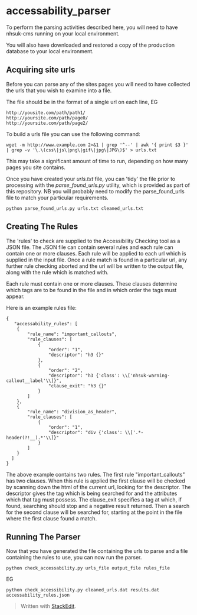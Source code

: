 # accessability_parser
To perform the parsing activities described here, you will need to have nhsuk-cms running on your local environment.

You will also have downloaded and restored a copy of the production database to your local environment.

## Acquiring site urls
Before you can parse any of the sites pages you will need to have collected the urls that you wish to examine into a file.

The file should be in the format of a single url on each line, EG

    http://yousite.com/path/path1/
    http://yoursite.com/path/page0/
    http://yoursite.com/path/page2/

To build a urls file you can use the following command:

    wget -m http://www.example.com 2>&1 | grep '^--' | awk '{ print $3 }' | grep -v '\.\(css\|js\|png\|gif\|jpg\|JPG\)$' > urls.txt

This may take a significant amount of time to run, depending on how many pages you site contains.

Once you have created your *urls.txt* file, you can 'tidy' the file prior to processing with the *parse_found_urls.py* utility, which is provided as part of this repository. NB you will probably need to modify the parse_found_urls file to match your particular requirements.

    python parse_found_urls.py urls.txt cleaned_urls.txt

## Creating The Rules

The 'rules' to check are supplied to the Accessibility Checking tool as a JSON file. The JSON file can contain several rules and each rule can contain one or more clauses.
Each rule will be applied to each url which is supplied in the input file. Once a rule match is found in a particular url, any further rule checking aborted and the url will be written to the output file, along with the rule which is matched with.

Each rule must contain one or more clauses. These clauses determine which tags are to be found in the file and in which order the tags must appear. 

Here is an example rules file:

    {
	   "accessability_rules": [
	    {
		    "rule_name": "important_callouts",
		    "rule_clauses": [
			    {
				    "order": "1",
				    "descriptor": "h3 {}"
			    },
			    {
				    "order": "2",
				    "descriptor": "h3 {'class': \\['nhsuk-warning-callout__label'\\]}",
				    "clause_exit": "h3 {}"
			    }
		    ]
	    },
	    {
		    "rule_name": "division_as_header",
		    "rule_clauses": [
			    {
				    "order": "1",
				    "descriptor": "div {'class': \\['.*-header(?!__).*'\\]}"
				}
		    ]
		}
      ]
    }
The above example contains two rules. The first rule "important_callouts" has two clauses. When this rule is applied the first clause will be checked by scanning down the html of the current url, looking for the descriptor. The descriptor gives the tag which is being searched for and the attributes which that tag must possess. The clause_exit specifies a tag at which, if found, searching should stop and a negative result returned. Then a search for the second clause will be searched for, starting at the point in the file where the first clause found a match.

## Running The Parser
Now that you have generated the file containing the urls to parse and a file containing the rules to use, you can now run the parser.

    python check_accessability.py urls_file output_file rules_file

EG

    python check_accessibility.py cleaned_urls.dat results.dat accessability_rules.json

> Written with [StackEdit](https://stackedit.io/).